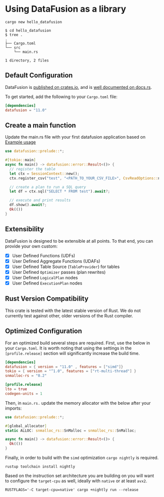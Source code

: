 <!---
  Licensed to the Apache Software Foundation (ASF) under one
  or more contributor license agreements.  See the NOTICE file
  distributed with this work for additional information
  regarding copyright ownership.  The ASF licenses this file
  to you under the Apache License, Version 2.0 (the
  "License"); you may not use this file except in compliance
  with the License.  You may obtain a copy of the License at

    http://www.apache.org/licenses/LICENSE-2.0

  Unless required by applicable law or agreed to in writing,
  software distributed under the License is distributed on an
  "AS IS" BASIS, WITHOUT WARRANTIES OR CONDITIONS OF ANY
  KIND, either express or implied.  See the License for the
  specific language governing permissions and limitations
  under the License.
-->

# Using DataFusion as a library


```shell
cargo new hello_datafusion
```

```shell
$ cd hello_datafusion
$ tree .
.
├── Cargo.toml
└── src
    └── main.rs

1 directory, 2 files
```

## Default Configuration

DataFusion is [published on crates.io](https://crates.io/crates/datafusion), and is [well documented on docs.rs](https://docs.rs/datafusion/).

To get started, add the following to your `Cargo.toml` file:

```toml
[dependencies]
datafusion = "11.0"
```

## Create a main function

Update the main.rs file with your first datafusion application based on [Example usage](https://arrow.apache.org/datafusion/user-guide/example-usage.html)

```rust
use datafusion::prelude::*;

#[tokio::main]
async fn main() -> datafusion::error::Result<()> {
  // register the table
  let ctx = SessionContext::new();
  ctx.register_csv("test", "<PATH_TO_YOUR_CSV_FILE>", CsvReadOptions::new()).await?;

  // create a plan to run a SQL query
  let df = ctx.sql("SELECT * FROM test").await?;

  // execute and print results
  df.show().await?;
  Ok(())
}
```

## Extensibility

DataFusion is designed to be extensible at all points. To that end, you can provide your own custom:

- [x] User Defined Functions (UDFs)
- [x] User Defined Aggregate Functions (UDAFs)
- [x] User Defined Table Source (`TableProvider`) for tables
- [x] User Defined `Optimizer` passes (plan rewrites)
- [x] User Defined `LogicalPlan` nodes
- [x] User Defined `ExecutionPlan` nodes

## Rust Version Compatibility

This crate is tested with the latest stable version of Rust. We do not currently test against other, older versions of the Rust compiler.

## Optimized Configuration

For an optimized build several steps are required. First, use the below in your `Cargo.toml`. It is
worth noting that using the settings in the `[profile.release]` section will significantly increase the build time.

```toml
[dependencies]
datafusion = { version = "11.0" , features = ["simd"]}
tokio = { version = "^1.0", features = ["rt-multi-thread"] }
snmalloc-rs = "0.2"

[profile.release]
lto = true
codegen-units = 1
```

Then, in `main.rs.` update the memory allocator with the below after your imports:

```rust
use datafusion::prelude::*;

#[global_allocator]
static ALLOC: snmalloc_rs::SnMalloc = snmalloc_rs::SnMalloc;

async fn main() -> datafusion::error::Result<()> {
  Ok(())
}
```

Finally, in order to build with the `simd` optimization `cargo nightly` is required.

```shell
rustup toolchain install nightly
```

Based on the instruction set architecture you are building on you will want to configure the `target-cpu` as well, ideally
with `native` or at least `avx2`.

```
RUSTFLAGS='-C target-cpu=native' cargo +nightly run --release
```
